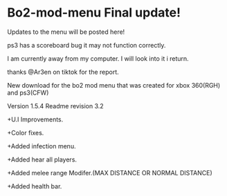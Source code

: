 # Bo2-mod-menu Final update!
Updates to the menu will be posted here!


ps3 has a scoreboard bug it may not function correctly.

I am currently away from my computer. I will look into it i return.

thanks @Ar3en on tiktok for the report.



New download for the bo2 mod menu that was created for xbox 360(RGH) and ps3(CFW)

Version 1.5.4
Readme revision 3.2

+U.I Improvements.

+Color fixes.

+Added infection menu.

+Added hear all players.

+Added melee range Modifer.(MAX DISTANCE OR NORMAL DISTANCE)

+Added health bar.
